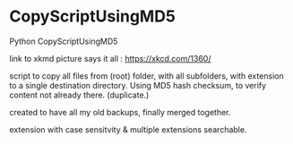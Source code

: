 # CopyScriptUsingMD5
Python CopyScriptUsingMD5

link to xkmd picture says it all : https://xkcd.com/1360/

script to copy all files from (root) folder, with all subfolders, with extension to a single destination directory. 
Using MD5 hash checksum, to verify content not already there. (duplicate.)

created to have all my old backups, finally merged together.

extension with case sensitvity & multiple extensions searchable.
